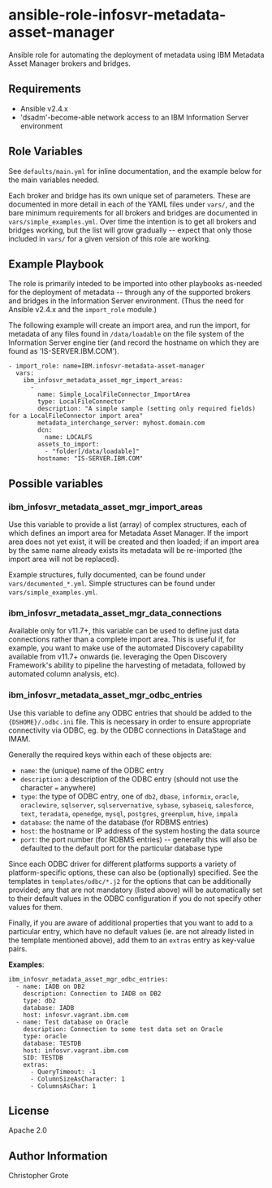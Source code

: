 # ansible-role-infosvr-metadata-asset-manager

Ansible role for automating the deployment of metadata using IBM Metadata Asset Manager brokers and bridges.

## Requirements

- Ansible v2.4.x
- 'dsadm'-become-able network access to an IBM Information Server environment

## Role Variables

See `defaults/main.yml` for inline documentation, and the example below for the main variables needed.

Each broker and bridge has its own unique set of parameters.  These are documented in more detail in each of the YAML files under `vars/`, and the bare minimum requirements for all brokers and bridges are documented in `vars/simple_examples.yml`.  Over time the intention is to get all brokers and bridges working, but the list will grow gradually -- expect that only those included in `vars/` for a given version of this role are working.

## Example Playbook

The role is primarily inteded to be imported into other playbooks as-needed for the deployment of metadata -- through any of the supported brokers and bridges in the Information Server environment. (Thus the need for Ansible v2.4.x and the `import_role` module.)

The following example will create an import area, and run the import, for metadata of any files found in `/data/loadable` on the file system of the Information Server engine tier (and record the hostname on which they are found as 'IS-SERVER.IBM.COM').

```
- import_role: name=IBM.infosvr-metadata-asset-manager
  vars:
    ibm_infosvr_metadata_asset_mgr_import_areas:
      - 
        name: Simple_LocalFileConnector_ImportArea
        type: LocalFileConnector
        description: "A simple sample (setting only required fields) for a LocalFileConnector import area"
        metadata_interchange_server: myhost.domain.com
        dcn:
          name: LOCALFS
        assets_to_import:
          - "folder[/data/loadable]"
        hostname: "IS-SERVER.IBM.COM"
```

## Possible variables

### ibm_infosvr_metadata_asset_mgr_import_areas

Use this variable to provide a list (array) of complex structures, each of which defines an import area for Metadata Asset Manager. If the import area does not yet exist, it will be created and then loaded; if an import area by the same name already exists its metadata will be re-imported (the import area will not be replaced).

Example structures, fully documented, can be found under `vars/documented_*.yml`. Simple structures can be found under `vars/simple_examples.yml`.

### ibm_infosvr_metadata_asset_mgr_data_connections

Available only for v11.7+, this variable can be used to define just data connections rather than a complete import area. This is useful if, for example, you want to make use of the automated Discovery capability available from v11.7+ onwards (ie. leveraging the Open Discovery Framework's ability to pipeline the harvesting of metadata, followed by automated column analysis, etc).

### ibm_infosvr_metadata_asset_mgr_odbc_entries

Use this variable to define any ODBC entries that should be added to the `{DSHOME}/.odbc.ini` file. This is necessary in order to ensure appropriate connectivity via ODBC, eg. by the ODBC connections in DataStage and IMAM.

Generally the required keys within each of these objects are:
- `name`: the (unique) name of the ODBC entry
- `description`: a description of the ODBC entry (should not use the character `=` anywhere)
- `type`: the type of ODBC entry, one of `db2`, `dbase`, `informix`, `oracle`, `oraclewire`, `sqlserver`, `sqlservernative`, `sybase`, `sybaseiq`, `salesforce`, `text`, `teradata`, `openedge`, `mysql`, `postgres`, `greenplum`, `hive`, `impala`
- `database`: the name of the database (for RDBMS entries)
- `host`: the hostname or IP address of the system hosting the data source
- `port`: the port number (for RDBMS entries) -- generally this will also be defaulted to the default port for the particular database type

Since each ODBC driver for different platforms supports a variety of platform-specific options, these can also be (optionally) specified. See the templates in `templates/odbc/*.j2` for the options that can be additionally provided; any that are not mandatory (listed above) will be automatically set to their default values in the ODBC configuration if you do not specify other values for them.

Finally, if you are aware of additional properties that you want to add to a particular entry, which have no default values (ie. are not already listed in the template mentioned above), add them to an `extras` entry as key-value pairs.

**Examples**:

```
ibm_infosvr_metadata_asset_mgr_odbc_entries:
  - name: IADB on DB2
    description: Connection to IADB on DB2
    type: db2
    database: IADB
    host: infosvr.vagrant.ibm.com
  - name: Test database on Oracle
    description: Connection to some test data set on Oracle
    type: oracle
    database: TESTDB
    host: infosvr.vagrant.ibm.com
    SID: TESTDB
    extras:
      - QueryTimeout: -1
      - ColumnSizeAsCharacter: 1
      - ColumnsAsChar: 1
```

## License

Apache 2.0

## Author Information

Christopher Grote
